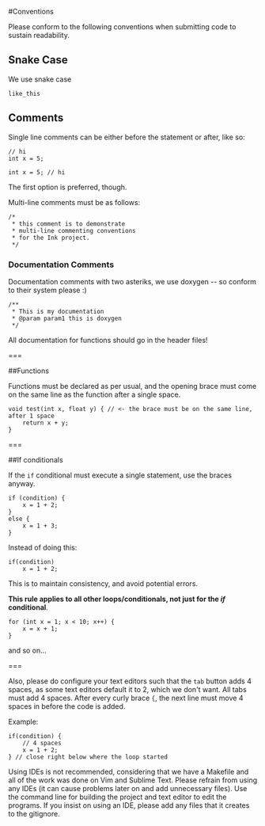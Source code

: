 #Conventions 

Please conform to the following conventions when submitting code to sustain readability.

## Snake Case
We use snake case

    like_this

## Comments
Single line comments can be either before the statement or after, like so:

    // hi
    int x = 5;

    int x = 5; // hi

The first option is preferred, though.

Multi-line comments must be as follows:

    /* 
     * this comment is to demonstrate
     * multi-line commenting conventions
     * for the Ink project.
     */

### Documentation Comments
Documentation comments with two asteriks, we use
doxygen -- so conform to their system please :)

    /**
     * This is my documentation
     * @param param1 this is doxygen
     */

All documentation for functions should go in the
header files!

===

##Functions

Functions must be declared as per usual, and the opening brace must come on the same line as the 
function after a single space.

    void test(int x, float y) { // <- the brace must be on the same line, after 1 space
        return x + y;
    }

===

##If conditionals

If the `if` conditional must execute a single statement, use the braces anyway.

    if (condition) {
        x = 1 + 2;
    } 
    else {
        x = 1 + 3;
    }

Instead of doing this:

    if(condition)
        x = 1 + 2;

This is to maintain consistency, and avoid potential errors.

**This rule applies to all other loops/conditionals, not just for the *if* conditional**.

    for (int x = 1; x < 10; x++) {
        x = x + 1;
    }

and so on...


===

Also, please do configure your text editors such that the `tab` button adds 4 spaces, as some text editors default it to 2, which
we don't want. All tabs must add 4 spaces. After every curly brace `{`, the next line must move 4 spaces in before the code is added.

Example:

    if(condition) {
        // 4 spaces
        x = 1 + 2;
    } // close right below where the loop started

Using IDEs is not recommended, considering that we have a Makefile and all of the work was done on Vim and Sublime Text. Please 
refrain from using any IDEs (it can cause problems later on and add unnecessary files). Use the command line for building the 
project and text editor to edit the programs. If you insist on using an IDE, please add any files that it creates to the gitignore.
